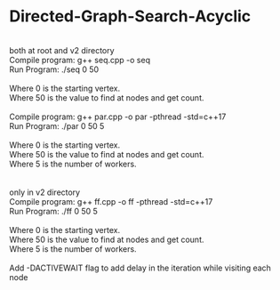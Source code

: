 # Directed-Graph-Search-Acyclic
<br/>
both at root and v2 directory
<br/>
Compile program: g++ seq.cpp -o seq <br/>
Run Program: ./seq 0 50<br/>
<br/>
Where 0 is the starting vertex.<br/>
Where 50 is the value to find at nodes and get count.<br/>
<br/>
Compile program: g++ par.cpp -o par -pthread -std=c++17 <br/>
Run Program: ./par 0 50 5<br/>
<br/>
Where 0 is the starting vertex.<br/>
Where 50 is the value to find at nodes and get count.<br/>
Where 5 is the number of workers.<br/>
<br/>
<br/>
only in v2 directory
<br/>
Compile program: g++ ff.cpp -o ff -pthread -std=c++17 <br/>
Run Program: ./ff 0 50 5<br/>
<br/>
Where 0 is the starting vertex.<br/>
Where 50 is the value to find at nodes and get count.<br/>
Where 5 is the number of workers.
<br/>
<br/>
Add -DACTIVEWAIT flag to add delay in the iteration while visiting each node
